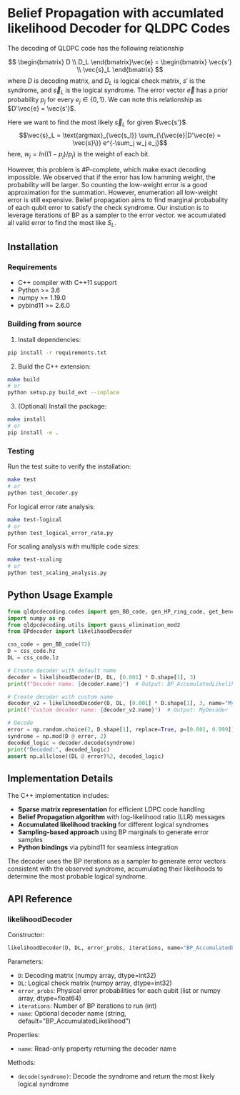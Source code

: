 # Belief Propagation with accumlated likelihood Decoder for QLDPC Codes

The decoding of QLDPC code has the following relationship

$$
\begin{bmatrix}
D \\ D_L
\end{bmatrix}\vec{e} = \begin{bmatrix}
\vec{s'} \\ \vec{s}_L
\end{bmatrix}
$$
where $D$ is decoding matrix, and $D_L$ is logical check matrix, $s'$ is the syndrome, and $\vec{s}_L$ is the logical syndrome. The error vector $\vec{e}$ has a prior probability $p_j$ for every $e_j\in\{0,1\}$. We can note this relationship as $D'\vec{e} = \vec{s'}$.

Here we want to find the most likely $\vec{s}_L$ for given $\vec{s'}$.
$$\vec{s}_L = \text{argmax}_{\vec{s_l}} \sum_{\{\vec{e}|D'\vec{e} = \vec{s}\}} e^{-\sum_j w_j e_j}$$
here, $w_j = ln((1-p_j)/p_j)$ is the weight of each bit.

However, this problem is #P-complete, which make exact decoding impossible. We observed that if the error has low hamming weight, the probability will be larger. So counting the low-weight error is a good approximation for the summation.
However, enumeration all low-weight error is still expensive. 
Belief propagation aims to find marginal probabality of each qubit error to satisfy the check syndrome. Our instution is to leverage iterations of BP as a sampler to the error vector. we accumulated all valid error to find the most like $S_L$.

## Installation

### Requirements
- C++ compiler with C++11 support
- Python >= 3.6
- numpy >= 1.19.0
- pybind11 >= 2.6.0

### Building from source

1. Install dependencies:
```bash
pip install -r requirements.txt
```

2. Build the C++ extension:
```bash
make build
# or
python setup.py build_ext --inplace
```

3. (Optional) Install the package:
```bash
make install
# or
pip install -e .
```

### Testing
Run the test suite to verify the installation:
```bash
make test
# or
python test_decoder.py
```

For logical error rate analysis:
```bash
make test-logical
# or
python test_logical_error_rate.py
```

For scaling analysis with multiple code sizes:
```bash
make test-scaling
# or
python test_scaling_analysis.py
```

## Python Usage Example

```python
from qldpcdecoding.codes import gen_BB_code, gen_HP_ring_code, get_benchmark_code
import numpy as np
from qldpcdecoding.utils import gauss_elimination_mod2
from BPdecoder import likelihoodDecoder

css_code = gen_BB_code(72)
D = css_code.hz
DL = css_code.lz

# Create decoder with default name
decoder = likelihoodDecoder(D, DL, [0.001] * D.shape[1], 3)
print(f"Decoder name: {decoder.name}")  # Output: BP_AccumulatedLikelihood

# Create decoder with custom name
decoder_v2 = likelihoodDecoder(D, DL, [0.001] * D.shape[1], 3, name="MyDecoder")
print(f"Custom decoder name: {decoder_v2.name}")  # Output: MyDecoder

# Decode
error = np.random.choice(2, D.shape[1], replace=True, p=[0.001, 0.999])
syndrome = np.mod(D @ error, 2)
decoded_logic = decoder.decode(syndrome)
print("Decoded:", decoded_logic)
assert np.allclose((DL @ error)%2, decoded_logic)
```

## Implementation Details

The C++ implementation includes:
- **Sparse matrix representation** for efficient LDPC code handling
- **Belief Propagation algorithm** with log-likelihood ratio (LLR) messages
- **Accumulated likelihood tracking** for different logical syndromes
- **Sampling-based approach** using BP marginals to generate error samples
- **Python bindings** via pybind11 for seamless integration

The decoder uses the BP iterations as a sampler to generate error vectors consistent with the observed syndrome, accumulating their likelihoods to determine the most probable logical syndrome.

## API Reference

### likelihoodDecoder

Constructor:
```python
likelihoodDecoder(D, DL, error_probs, iterations, name="BP_AccumulatedLikelihood")
```

Parameters:
- `D`: Decoding matrix (numpy array, dtype=int32)
- `DL`: Logical check matrix (numpy array, dtype=int32)
- `error_probs`: Physical error probabilities for each qubit (list or numpy array, dtype=float64)
- `iterations`: Number of BP iterations to run (int)
- `name`: Optional decoder name (string, default="BP_AccumulatedLikelihood")

Properties:
- `name`: Read-only property returning the decoder name

Methods:
- `decode(syndrome)`: Decode the syndrome and return the most likely logical syndrome 